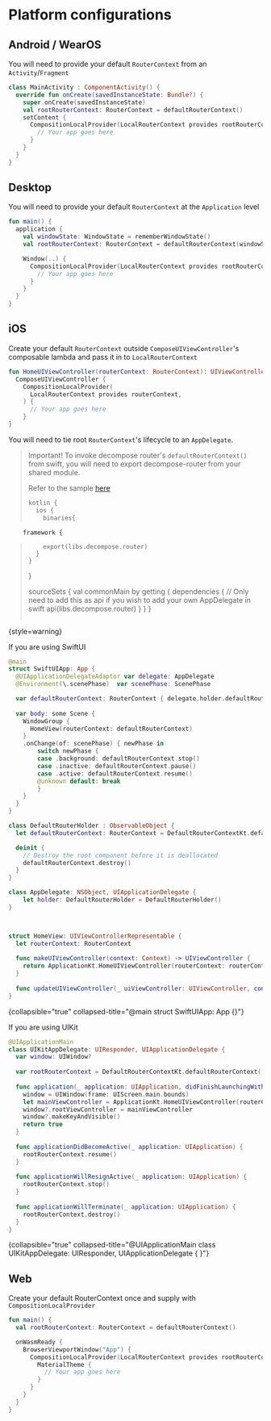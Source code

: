 # Platform configurations

## Android / WearOS

You will need to provide your default `RouterContext` from an `Activity`/`Fragment`

```kotlin
class MainActivity : ComponentActivity() {
  override fun onCreate(savedInstanceState: Bundle?) {
    super.onCreate(savedInstanceState)
    val rootRouterContext: RouterContext = defaultRouterContext()
    setContent {
      CompositionLocalProvider(LocalRouterContext provides rootRouterContext) {
        // Your app goes here
      }
    }
  }
}
```

## Desktop

You will need to provide your default `RouterContext` at the `Application` level

```kotlin
fun main() {
  application {
    val windowState: WindowState = rememberWindowState()
    val rootRouterContext: RouterContext = defaultRouterContext(windowState = windowState)

    Window(..) {
      CompositionLocalProvider(LocalRouterContext provides rootRouterContext) {
        // Your app goes here
      }
    }
  }
}
```

## iOS

Create your default `RouterContext` outside `ComposeUIViewController`'s composable lambda and pass it in to `LocalRouterContext`

```kotlin
fun HomeUIViewController(routerContext: RouterContext): UIViewController =
  ComposeUIViewController {
    CompositionLocalProvider(
      LocalRouterContext provides routerContext,
    ) {
      // Your app goes here
    }
}
```

You will need to tie root `RouterContext`'s lifecycle to an `AppDelegate`.

> Important!
> To invoke decompose router's `defaultRouterContext()` from swift, you will need to export decompose-router from your shared module.
> 
> Refer to the sample [here](https://github.com/xxfast/Decompose-Router/blob/main/app/build.gradle.kts)
> ```kotlin
> kotlin {
>   ios {
>     binaries{
        framework {
>         export(libs.decompose.router)
>       }
>     }
>   }
> 
>   sourceSets {
>       val commonMain by getting {
>           dependencies {
>           // Only need to add this as api if you wish to add your own AppDelegate in swift
>           api(libs.decompose.router)
>       }
>   }
> }
> ```
{style=warning}

If you are using SwiftUI
```Swift
@main
struct SwiftUIApp: App {
  @UIApplicationDelegateAdaptor var delegate: AppDelegate
  @Environment(\.scenePhase)  var scenePhase: ScenePhase

  var defaultRouterContext: RouterContext { delegate.holder.defaultRouterContext }
  
  var body: some Scene {
    WindowGroup {
      HomeView(routerContext: defaultRouterContext)
    }
    .onChange(of: scenePhase) { newPhase in
        switch newPhase {
        case .background: defaultRouterContext.stop()
        case .inactive: defaultRouterContext.pause()
        case .active: defaultRouterContext.resume()
        @unknown default: break
        }
    }
  }
}

class DefaultRouterHolder : ObservableObject {
  let defaultRouterContext: RouterContext = DefaultRouterContextKt.defaultRouterContext()

  deinit {
    // Destroy the root component before it is deallocated
    defaultRouterContext.destroy()
  }
}

class AppDelegate: NSObject, UIApplicationDelegate {
    let holder: DefaultRouterHolder = DefaultRouterHolder()
}



struct HomeView: UIViewControllerRepresentable {
  let routerContext: RouterContext
  
  func makeUIViewController(context: Context) -> UIViewController {
    return ApplicationKt.HomeUIViewController(routerContext: routerContext)
  }
  
  func updateUIViewController(_ uiViewController: UIViewController, context: Context) {}
}

```
{collapsible="true" collapsed-title="@main struct SwiftUIApp: App {}"}

If you are using UIKit
```Swift
@UIApplicationMain
class UIKitAppDelegate: UIResponder, UIApplicationDelegate {
  var window: UIWindow?
  
  var rootRouterContext = DefaultRouterContextKt.defaultRouterContext()
  
  func application(_ application: UIApplication, didFinishLaunchingWithOptions launchOptions: [UIApplication.LaunchOptionsKey: Any]?) -> Bool {
    window = UIWindow(frame: UIScreen.main.bounds)
    let mainViewController = ApplicationKt.HomeUIViewController(routerContext: rootRouterContext)
    window?.rootViewController = mainViewController
    window?.makeKeyAndVisible()
    return true
  }
  
  func applicationDidBecomeActive(_ application: UIApplication) {
    rootRouterContext.resume()
  }
  
  func applicationWillResignActive(_ application: UIApplication) {
    rootRouterContext.stop()
  }
  
  func applicationWillTerminate(_ application: UIApplication) {
    rootRouterContext.destroy()
  }
}
```
{collapsible="true" collapsed-title="@UIApplicationMain class UIKitAppDelegate: UIResponder, UIApplicationDelegate { }"}

## Web
Create your default RouterContext once and supply with `CompositionLocalProvider` 

```kotlin
fun main() {
  val rootRouterContext: RouterContext = defaultRouterContext()

  onWasmReady {
    BrowserViewportWindow("App") {
      CompositionLocalProvider(LocalRouterContext provides rootRouterContext) {
        MaterialTheme {
          // Your app goes here
        }
      }
    }
  }
}
```
